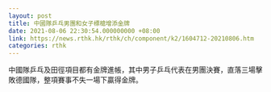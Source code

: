 ```yaml
---
layout: post
title: 中國隊乒乓男團和女子標槍增添金牌
date: 2021-08-06 22:30:54.000000000 +08:00
link: https://news.rthk.hk/rthk/ch/component/k2/1604712-20210806.htm
categories: rthk
---
```


中國隊乒乓及田徑項目都有金牌進帳，其中男子乒乓代表在男團決賽，直落三場擊敗德國隊，整項賽事不失一場下贏得金牌。
